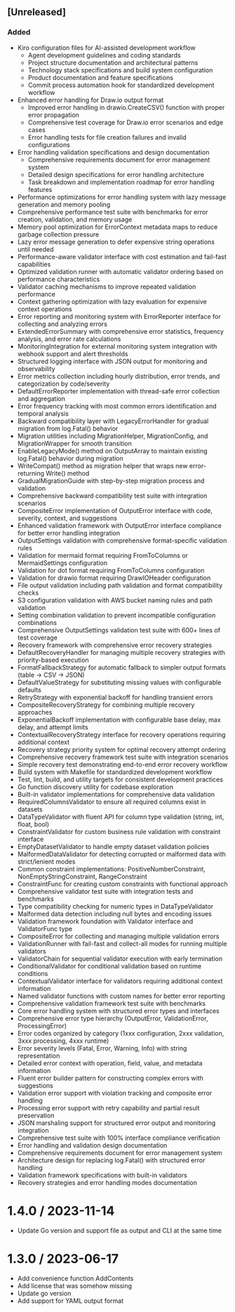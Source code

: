 
## [Unreleased]

### Added
- Kiro configuration files for AI-assisted development workflow
  - Agent development guidelines and coding standards
  - Project structure documentation and architectural patterns
  - Technology stack specifications and build system configuration
  - Product documentation and feature specifications
  - Commit process automation hook for standardized development workflow
- Enhanced error handling for Draw.io output format
  - Improved error handling in drawio.CreateCSV() function with proper error propagation
  - Comprehensive test coverage for Draw.io error scenarios and edge cases
  - Error handling tests for file creation failures and invalid configurations
- Error handling validation specifications and design documentation
  - Comprehensive requirements document for error management system
  - Detailed design specifications for error handling architecture
  - Task breakdown and implementation roadmap for error handling features
- Performance optimizations for error handling system with lazy message generation and memory pooling
- Comprehensive performance test suite with benchmarks for error creation, validation, and memory usage
- Memory pool optimization for ErrorContext metadata maps to reduce garbage collection pressure
- Lazy error message generation to defer expensive string operations until needed
- Performance-aware validator interface with cost estimation and fail-fast capabilities
- Optimized validation runner with automatic validator ordering based on performance characteristics
- Validator caching mechanisms to improve repeated validation performance
- Context gathering optimization with lazy evaluation for expensive context operations
- Error reporting and monitoring system with ErrorReporter interface for collecting and analyzing errors
- ExtendedErrorSummary with comprehensive error statistics, frequency analysis, and error rate calculations
- MonitoringIntegration for external monitoring system integration with webhook support and alert thresholds
- Structured logging interface with JSON output for monitoring and observability
- Error metrics collection including hourly distribution, error trends, and categorization by code/severity
- DefaultErrorReporter implementation with thread-safe error collection and aggregation
- Error frequency tracking with most common errors identification and temporal analysis
- Backward compatibility layer with LegacyErrorHandler for gradual migration from log.Fatal() behavior
- Migration utilities including MigrationHelper, MigrationConfig, and MigrationWrapper for smooth transition
- EnableLegacyMode() method on OutputArray to maintain existing log.Fatal() behavior during migration
- WriteCompat() method as migration helper that wraps new error-returning Write() method
- GradualMigrationGuide with step-by-step migration process and validation
- Comprehensive backward compatibility test suite with integration scenarios
- CompositeError implementation of OutputError interface with code, severity, context, and suggestions
- Enhanced validation framework with OutputError interface compliance for better error handling integration
- OutputSettings validation with comprehensive format-specific validation rules
- Validation for mermaid format requiring FromToColumns or MermaidSettings configuration
- Validation for dot format requiring FromToColumns configuration  
- Validation for drawio format requiring DrawIOHeader configuration
- File output validation including path validation and format compatibility checks
- S3 configuration validation with AWS bucket naming rules and path validation
- Setting combination validation to prevent incompatible configuration combinations
- Comprehensive OutputSettings validation test suite with 600+ lines of test coverage
- Recovery framework with comprehensive error recovery strategies
- DefaultRecoveryHandler for managing multiple recovery strategies with priority-based execution
- FormatFallbackStrategy for automatic fallback to simpler output formats (table → CSV → JSON)
- DefaultValueStrategy for substituting missing values with configurable defaults
- RetryStrategy with exponential backoff for handling transient errors
- CompositeRecoveryStrategy for combining multiple recovery approaches
- ExponentialBackoff implementation with configurable base delay, max delay, and attempt limits
- ContextualRecoveryStrategy interface for recovery operations requiring additional context
- Recovery strategy priority system for optimal recovery attempt ordering
- Comprehensive recovery framework test suite with integration scenarios
- Simple recovery test demonstrating end-to-end error recovery workflow
- Build system with Makefile for standardized development workflow
- Test, lint, build, and utility targets for consistent development practices
- Go function discovery utility for codebase exploration
- Built-in validator implementations for comprehensive data validation
- RequiredColumnsValidator to ensure all required columns exist in datasets
- DataTypeValidator with fluent API for column type validation (string, int, float, bool)
- ConstraintValidator for custom business rule validation with constraint interface
- EmptyDatasetValidator to handle empty dataset validation policies
- MalformedDataValidator for detecting corrupted or malformed data with strict/lenient modes
- Common constraint implementations: PositiveNumberConstraint, NonEmptyStringConstraint, RangeConstraint
- ConstraintFunc for creating custom constraints with functional approach
- Comprehensive validator test suite with integration tests and benchmarks
- Type compatibility checking for numeric types in DataTypeValidator
- Malformed data detection including null bytes and encoding issues
- Validation framework foundation with Validator interface and ValidatorFunc type
- CompositeError for collecting and managing multiple validation errors
- ValidationRunner with fail-fast and collect-all modes for running multiple validators
- ValidatorChain for sequential validator execution with early termination
- ConditionalValidator for conditional validation based on runtime conditions
- ContextualValidator interface for validators requiring additional context information
- Named validator functions with custom names for better error reporting
- Comprehensive validation framework test suite with benchmarks
- Core error handling system with structured error types and interfaces
- Comprehensive error type hierarchy (OutputError, ValidationError, ProcessingError)
- Error codes organized by category (1xxx configuration, 2xxx validation, 3xxx processing, 4xxx runtime)
- Error severity levels (Fatal, Error, Warning, Info) with string representation
- Detailed error context with operation, field, value, and metadata information
- Fluent error builder pattern for constructing complex errors with suggestions
- Validation error support with violation tracking and composite error handling
- Processing error support with retry capability and partial result preservation
- JSON marshaling support for structured error output and monitoring integration
- Comprehensive test suite with 100% interface compliance verification
- Error handling and validation design documentation
- Comprehensive requirements document for error management system
- Architecture design for replacing log.Fatal() with structured error handling
- Validation framework specifications with built-in validators
- Recovery strategies and error handling modes documentation

1.4.0 / 2023-11-14
==================

  * Update Go version and support file as output and CLI at the same time

1.3.0 / 2023-06-17
==================

  * Add convenience function AddContents
  * Add license that was somehow missing
  * Update go version
  * Add support for YAML output format
